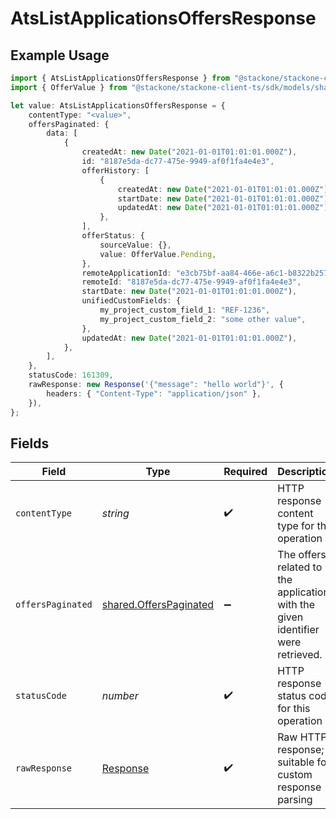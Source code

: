 # AtsListApplicationsOffersResponse

## Example Usage

```typescript
import { AtsListApplicationsOffersResponse } from "@stackone/stackone-client-ts/sdk/models/operations";
import { OfferValue } from "@stackone/stackone-client-ts/sdk/models/shared";

let value: AtsListApplicationsOffersResponse = {
    contentType: "<value>",
    offersPaginated: {
        data: [
            {
                createdAt: new Date("2021-01-01T01:01:01.000Z"),
                id: "8187e5da-dc77-475e-9949-af0f1fa4e4e3",
                offerHistory: [
                    {
                        createdAt: new Date("2021-01-01T01:01:01.000Z"),
                        startDate: new Date("2021-01-01T01:01:01.000Z"),
                        updatedAt: new Date("2021-01-01T01:01:01.000Z"),
                    },
                ],
                offerStatus: {
                    sourceValue: {},
                    value: OfferValue.Pending,
                },
                remoteApplicationId: "e3cb75bf-aa84-466e-a6c1-b8322b257a48",
                remoteId: "8187e5da-dc77-475e-9949-af0f1fa4e4e3",
                startDate: new Date("2021-01-01T01:01:01.000Z"),
                unifiedCustomFields: {
                    my_project_custom_field_1: "REF-1236",
                    my_project_custom_field_2: "some other value",
                },
                updatedAt: new Date("2021-01-01T01:01:01.000Z"),
            },
        ],
    },
    statusCode: 161309,
    rawResponse: new Response('{"message": "hello world"}', {
        headers: { "Content-Type": "application/json" },
    }),
};
```

## Fields

| Field                                                                           | Type                                                                            | Required                                                                        | Description                                                                     |
| ------------------------------------------------------------------------------- | ------------------------------------------------------------------------------- | ------------------------------------------------------------------------------- | ------------------------------------------------------------------------------- |
| `contentType`                                                                   | *string*                                                                        | :heavy_check_mark:                                                              | HTTP response content type for this operation                                   |
| `offersPaginated`                                                               | [shared.OffersPaginated](../../../sdk/models/shared/offerspaginated.md)         | :heavy_minus_sign:                                                              | The offers related to the application with the given identifier were retrieved. |
| `statusCode`                                                                    | *number*                                                                        | :heavy_check_mark:                                                              | HTTP response status code for this operation                                    |
| `rawResponse`                                                                   | [Response](https://developer.mozilla.org/en-US/docs/Web/API/Response)           | :heavy_check_mark:                                                              | Raw HTTP response; suitable for custom response parsing                         |